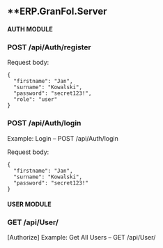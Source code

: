 
**ERP.GranFol.Server
---

#### AUTH MODULE ####

### POST /api/Auth/register

Request body:
```
{
  "firstname": "Jan",
  "surname": "Kowalski",
  "password": "secret123!",
  "role": "user"
}
```

### POST /api/Auth/login
Example: Login – POST /api/Auth/login

Request body:
```
{
  "firstname": "Jan",
  "surname": "Kowalski",
  "password": "secret123!"
}
```

#### USER MODULE ####

### GET /api/User/ 
[Authorize]
Example: Get All Users – GET /api/User/
